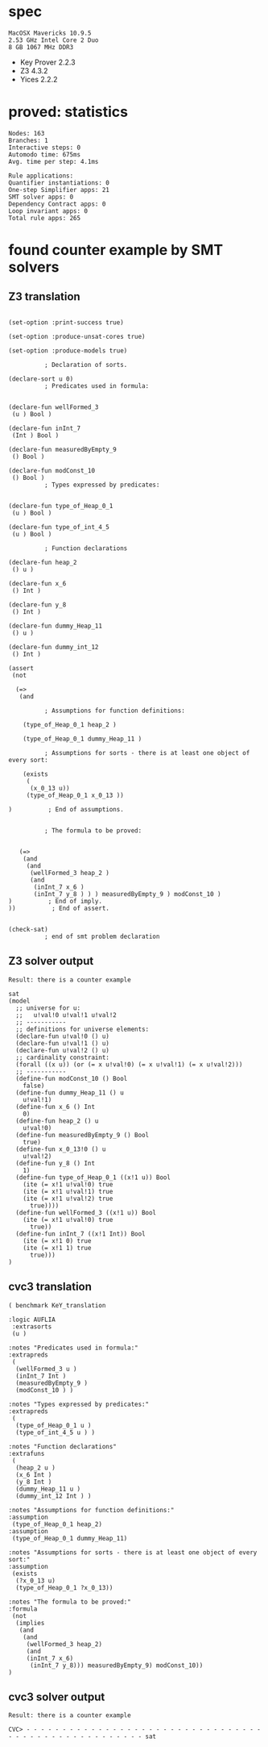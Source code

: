 # spec

    MacOSX Mavericks 10.9.5
    2.53 GHz Intel Core 2 Duo
    8 GB 1067 MHz DDR3

* Key Prover 2.2.3
* Z3 4.3.2
* Yices 2.2.2

# proved: statistics

    Nodes: 163
    Branches: 1
    Interactive steps: 0
    Automodo time: 675ms
    Avg. time per step: 4.1ms

    Rule applications:
	Quantifier instantiations: 0
	One-step Simplifier apps: 21
	SMT solver apps: 0
	Dependency Contract apps: 0
	Loop invariant apps: 0
	Total rule apps: 265

# found counter example by SMT solvers

## Z3 translation

```

(set-option :print-success true)

(set-option :produce-unsat-cores true)

(set-option :produce-models true)

          ; Declaration of sorts.

(declare-sort u 0)
          ; Predicates used in formula:


(declare-fun wellFormed_3
 (u ) Bool )

(declare-fun inInt_7
 (Int ) Bool )

(declare-fun measuredByEmpty_9
 () Bool )

(declare-fun modConst_10
 () Bool )
          ; Types expressed by predicates:


(declare-fun type_of_Heap_0_1
 (u ) Bool )

(declare-fun type_of_int_4_5
 (u ) Bool )

          ; Function declarations

(declare-fun heap_2
 () u )

(declare-fun x_6
 () Int )

(declare-fun y_8
 () Int )

(declare-fun dummy_Heap_11
 () u )

(declare-fun dummy_int_12
 () Int )

(assert
 (not

  (=>
   (and

          ; Assumptions for function definitions:

    (type_of_Heap_0_1 heap_2 )

    (type_of_Heap_0_1 dummy_Heap_11 )

          ; Assumptions for sorts - there is at least one object of every sort:

    (exists
     (
      (x_0_13 u))
     (type_of_Heap_0_1 x_0_13 ))

)          ; End of assumptions.


          ; The formula to be proved:


   (=>
    (and
     (and
      (wellFormed_3 heap_2 )
      (and
       (inInt_7 x_6 )
       (inInt_7 y_8 ) ) ) measuredByEmpty_9 ) modConst_10 )
)          ; End of imply.
))          ; End of assert.


(check-sat)
          ; end of smt problem declaration
```

## Z3 solver output

```
Result: there is a counter example

sat
(model
  ;; universe for u:
  ;;   u!val!0 u!val!1 u!val!2
  ;; -----------
  ;; definitions for universe elements:
  (declare-fun u!val!0 () u)
  (declare-fun u!val!1 () u)
  (declare-fun u!val!2 () u)
  ;; cardinality constraint:
  (forall ((x u)) (or (= x u!val!0) (= x u!val!1) (= x u!val!2)))
  ;; -----------
  (define-fun modConst_10 () Bool
    false)
  (define-fun dummy_Heap_11 () u
    u!val!1)
  (define-fun x_6 () Int
    0)
  (define-fun heap_2 () u
    u!val!0)
  (define-fun measuredByEmpty_9 () Bool
    true)
  (define-fun x_0_13!0 () u
    u!val!2)
  (define-fun y_8 () Int
    1)
  (define-fun type_of_Heap_0_1 ((x!1 u)) Bool
    (ite (= x!1 u!val!0) true
    (ite (= x!1 u!val!1) true
    (ite (= x!1 u!val!2) true
      true))))
  (define-fun wellFormed_3 ((x!1 u)) Bool
    (ite (= x!1 u!val!0) true
      true))
  (define-fun inInt_7 ((x!1 Int)) Bool
    (ite (= x!1 0) true
    (ite (= x!1 1) true
      true)))
)
```

## cvc3 translation

```
( benchmark KeY_translation

:logic AUFLIA
 :extrasorts
 (u )

:notes "Predicates used in formula:"
:extrapreds
 (
  (wellFormed_3 u )
  (inInt_7 Int )
  (measuredByEmpty_9 )
  (modConst_10 ) )

:notes "Types expressed by predicates:"
:extrapreds
 (
  (type_of_Heap_0_1 u )
  (type_of_int_4_5 u ) )

:notes "Function declarations"
:extrafuns
 (
  (heap_2 u )
  (x_6 Int )
  (y_8 Int )
  (dummy_Heap_11 u )
  (dummy_int_12 Int ) )

:notes "Assumptions for function definitions:"
:assumption
 (type_of_Heap_0_1 heap_2)
:assumption
 (type_of_Heap_0_1 dummy_Heap_11)

:notes "Assumptions for sorts - there is at least one object of every sort:"
:assumption
 (exists
  (?x_0_13 u)
  (type_of_Heap_0_1 ?x_0_13))

:notes "The formula to be proved:"
:formula
 (not
  (implies
   (and
    (and
     (wellFormed_3 heap_2)
     (and
     (inInt_7 x_6)
      (inInt_7 y_8))) measuredByEmpty_9) modConst_10))
)
```

## cvc3 solver output

```
Result: there is a counter example

CVC> - - - - - - - - - - - - - - - - - - - - - - - - - - - - - - - - - - - - - - - - - - - - - - - - - - - - sat
```

